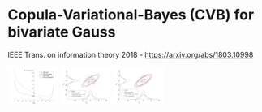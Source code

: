 # Copula-Variational-Bayes (CVB) for bivariate Gauss
IEEE Trans. on information theory 2018 - https://arxiv.org/abs/1803.10998

<p float="left">
  <img src="./Figures/sec6_Gauss_KLD.png" width="100" />
  <img src="./Figures/sec6_Gauss_minus.png" width="100" /> 
  <img src="./Figures/sec6_Gauss_plus.png" width="100" />
</p>
